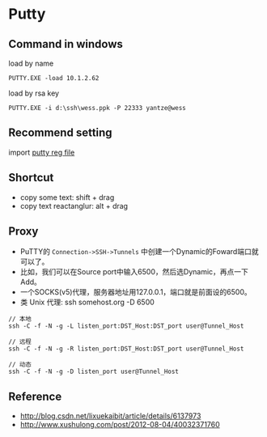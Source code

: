 # Putty

## Command in windows

load by name
```
PUTTY.EXE -load 10.1.2.62
```

load by rsa key
```
PUTTY.EXE -i d:\ssh\wess.ppk -P 22333 yantze@wess
```

## Recommend setting
import [putty reg file](https://github.com/yantze/pt_black/blob/master/pt_black_putty_all_setting.reg)

## Shortcut
- copy some text: shift + drag
- copy text reactanglur: alt + drag


## Proxy
- PuTTY的 `Connection->SSH->Tunnels` 中创建一个Dynamic的Foward端口就可以了。
- 比如，我们可以在Source port中输入6500，然后选Dynamic，再点一下Add。
- 一个SOCKS(v5)代理，服务器地址用127.0.0.1，端口就是前面设的6500。
- 类 Unix 代理: ssh somehost.org -D 6500


```
// 本地
ssh -C -f -N -g -L listen_port:DST_Host:DST_port user@Tunnel_Host

// 远程
ssh -C -f -N -g -R listen_port:DST_Host:DST_port user@Tunnel_Host

// 动态
ssh -C -f -N -g -D listen_port user@Tunnel_Host
```

## Reference
- http://blog.csdn.net/lixuekaibit/article/details/6137973
- http://www.xushulong.com/post/2012-08-04/40032371760
